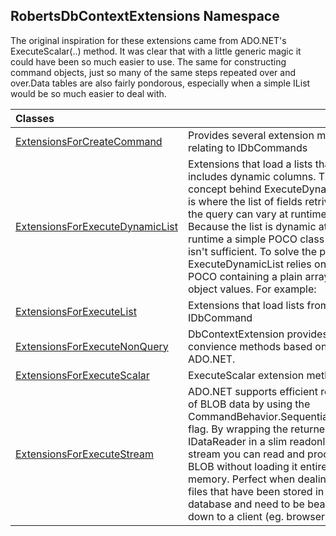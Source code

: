 ## RobertsDbContextExtensions Namespace
The original inspiration for these extensions came from ADO.NET's ExecuteScalar(..) method.
It was clear that with a little generic magic it could have been so much easier to use.
The same for constructing command objects, just so many of the same steps repeated over
and over.Data tables are also fairly pondorous, especially when a simple IList<T> would
be so much easier to deal with.

| Classes | |
| :--- | :--- |
| [ExtensionsForCreateCommand](ExtensionsForCreateCommand 'RobertsDbContextExtensions.ExtensionsForCreateCommand') | Provides several extension methods relating to IDbCommands  |
| [ExtensionsForExecuteDynamicList](ExtensionsForExecuteDynamicList 'RobertsDbContextExtensions.ExtensionsForExecuteDynamicList') | Extensions that load a lists that includes dynamic columns. The key concept behind ExecuteDynamicList is where the list of fields retrived by the query can vary at runtime. Because the list is dynamic at runtime a simple POCO class by itself isn't sufficient.  To solve the problem ExecuteDynamicList relies on the POCO containing a plain array of object values. For example:  |
| [ExtensionsForExecuteList](ExtensionsForExecuteList 'RobertsDbContextExtensions.ExtensionsForExecuteList') | Extensions that load lists from an IDbCommand  |
| [ExtensionsForExecuteNonQuery](ExtensionsForExecuteNonQuery 'RobertsDbContextExtensions.ExtensionsForExecuteNonQuery') | DbContextExtension provides several convience methods based on classic ADO.NET.  |
| [ExtensionsForExecuteScalar](ExtensionsForExecuteScalar 'RobertsDbContextExtensions.ExtensionsForExecuteScalar') | ExecuteScalar extension methods   |
| [ExtensionsForExecuteStream](ExtensionsForExecuteStream 'RobertsDbContextExtensions.ExtensionsForExecuteStream') | ADO.NET supports efficient reading of BLOB data by using the CommandBehavior.SequentialAccess flag. By wrapping the returned IDataReader in a slim readonly stream you can read and process a BLOB without loading it entirely into memory.   Perfect when dealing with files that have been stored in a database  and need to be beamed down to a client (eg. browser).  |
